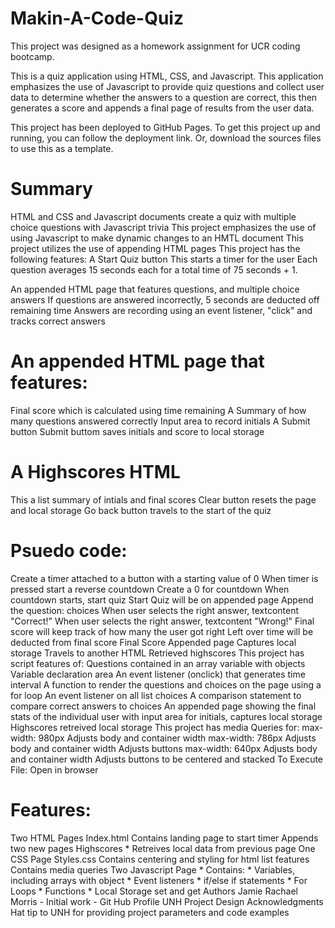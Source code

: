 # Makin-A-Code-Quiz
This project was designed as a homework assignment for UCR coding bootcamp.

This is a quiz application using HTML, CSS, and Javascript. This application emphasizes the use of Javascript to provide quiz questions and collect user data to determine whether the answers to a question are correct, this then generates a score and appends a final page of results from the user data.

This project has been deployed to GitHub Pages. To get this project up and running, you can follow the deployment link. Or, download the sources files to use this as a template.

# Summary
HTML and CSS and Javascript documents create a quiz with multiple choice questions with Javascript trivia
This project emphasizes the use of using Javascript to make dynamic changes to an HMTL document
This project utilizes the use of appending HTML pages
This project has the following features:
A Start Quiz button
This starts a timer for the user
Each question averages 15 seconds each for a total time of 75 seconds + 1.


An appended HTML page that features questions, and multiple choice answers
If questions are answered incorrectly, 5 seconds are deducted off remaining time
Answers are recording using an event listener, "click" and tracks correct answers


# An appended HTML page that features:
Final score which is calculated using time remaining
A Summary of how many questions answered correctly
Input area to record initials
A Submit button
Submit buttom saves initials and score to local storage


# A Highscores HTML
This a list summary of intials and final scores
Clear button resets the page and local storage
Go back button travels to the start of the quiz


# Psuedo code:
Create a timer attached to a button with a starting value of 0
When timer is pressed start a reverse countdown
Create a 0 for countdown
When countdown starts, start quiz
Start Quiz will be on appended page
Append the question: choices
When user selects the right answer, textcontent "Correct!"
When user selects the right answer, textcontent "Wrong!"
Final score will keep track of how many the user got right
Left over time will be deducted from final score
Final Score Appended page
Captures local storage
Travels to another HTML
Retrieved highscores
This project has script features of:
Questions contained in an array variable with objects
Variable declaration area
An event listener (onclick) that generates time interval
A function to render the questions and choices on the page using a for loop
An event listener on all list choices
A comparison statement to compare correct answers to choices
An appended page showing the final stats of the individual user with input area for initials, captures local storage
Highscores retreived local storage
This project has media Queries for:
max-width: 980px
Adjusts body and container width
max-width: 786px
Adjusts body and container width
Adjusts buttons
max-width: 640px
Adjusts body and container width
Adjusts buttons to be centered and stacked
To Execute File:
Open in browser

# Features:
Two HTML Pages
Index.html
Contains landing page to start timer
Appends two new pages
Highscores * Retreives local data from previous page
One CSS Page
Styles.css
Contains centering and styling for html list features
Contains media queries
Two Javascript Page * Contains: * Variables, including arrays with object * Event listeners * if/else if statements * For Loops * Functions * Local Storage set and get
Authors
Jamie Rachael Morris - Initial work - Git Hub Profile
UNH Project Design
Acknowledgments
Hat tip to UNH for providing project parameters and code examples